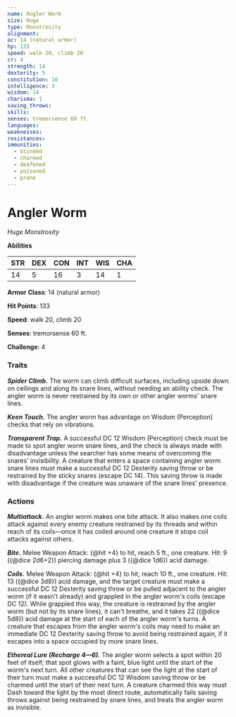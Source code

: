 ```yaml
---
name: Angler Worm
size: Huge
type: Monstrosity
alignment: 
ac: 14 (natural armor)
hp: 133
speed: walk 20, climb 20
cr: 4
strength: 14
dexterity: 5
constitution: 16
intelligence: 3
wisdom: 14
charisma: 1
saving_throws:
skills:
senses: tremorsense 60 ft.
languages:
weaknesses:
resistances:
immunities:
  - blinded
  - charmed
  - deafened
  - poisoned
  - prone
---
```


# Angler Worm

*Huge Monstrosity*

**Abilities**

| STR | DEX | CON | INT | WIS | CHA |
| --- | --- | --- | --- | --- | --- |
| 14 | 5 | 16 | 3 | 14 | 1 |

**Armor Class**: 14 (natural armor)

**Hit Points**: 133

**Speed**: walk 20, climb 20

**Senses**: tremorsense 60 ft.

**Challenge**: 4

### Traits
***Spider Climb.*** The worm can climb difficult surfaces, including upside down on ceilings and along its snare lines, without needing an ability check. The angler worm is never restrained by its own or other angler worms' snare lines.

***Keen Touch.*** The angler worm has advantage on Wisdom (Perception) checks that rely on vibrations.

***Transparent Trap.*** A successful DC 12 Wisdom (Perception) check must be made to spot angler worm snare lines, and the check is always made with disadvantage unless the searcher has some means of overcoming the snares' invisibility. A creature that enters a space containing angler worm snare lines must make a successful DC 12 Dexterity saving throw or be restrained by the sticky snares (escape DC 14). This saving throw is made with disadvantage if the creature was unaware of the snare lines' presence.

### Actions
***Multiattack.*** An angler worm makes one bite attack. It also makes one coils attack against every enemy creature restrained by its threads and within reach of its coils—once it has coiled around one creature it stops coil attacks against others.

***Bite.*** Melee Weapon Attack: {@hit +4} to hit, reach 5 ft., one creature. Hit: 9 ({@dice 2d6+2}) piercing damage plus 3 ({@dice 1d6}) acid damage.

***Coils.*** Melee Weapon Attack: {@hit +4} to hit, reach 10 ft., one creature. Hit: 13 ({@dice 3d8}) acid damage, and the target creature must make a successful DC 12 Dexterity saving throw or be pulled adjacent to the angler worm (if it wasn't already) and grappled in the angler worm's coils (escape DC 12). While grappled this way, the creature is restrained by the angler worm (but not by its snare lines), it can't breathe, and it takes 22 ({@dice 5d8}) acid damage at the start of each of the angler worm's turns. A creature that escapes from the angler worm's coils may need to make an immediate DC 12 Dexterity saving throw to avoid being restrained again, if it escapes into a space occupied by more snare lines.

***Ethereal Lure (Recharge 4—6).*** The angler worm selects a spot within 20 feet of itself; that spot glows with a faint, blue light until the start of the worm's next turn. All other creatures that can see the light at the start of their turn must make a successful DC 12 Wisdom saving throw or be charmed until the start of their next turn. A creature charmed this way must Dash toward the light by the most direct route, automatically fails saving throws against being restrained by snare lines, and treats the angler worm as invisible.

